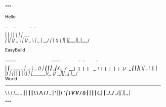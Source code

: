 
"""

Hello

    _   _      _ _       
   | | | | ___| | | ___  
   | |_| |/ _ \ | |/ _ \ 
   |  _  |  __/ | | (_) |
   |_| |_|\___|_|_|\___/ 

EasyBuild

    _____                ____        _ _     _ 
   | ____|__ _ ___ _   _| __ ) _   _(_) | __| |
   |  _| / _` / __| | | |  _ \| | | | | |/ _` |
   | |__| (_| \__ \ |_| | |_) | |_| | | | (_| |
   |_____\__,_|___/\__, |____/ \__,_|_|_|\__,_|
                |___/                       
World

   __        __         _     _ 
   \ \      / /__  _ __| | __| |
    \ \ /\ / / _ \| '__| |/ _` |
     \ V  V / (_) | |  | | (_| |
      \_/\_/ \___/|_|  |_|\__,_|

"""
